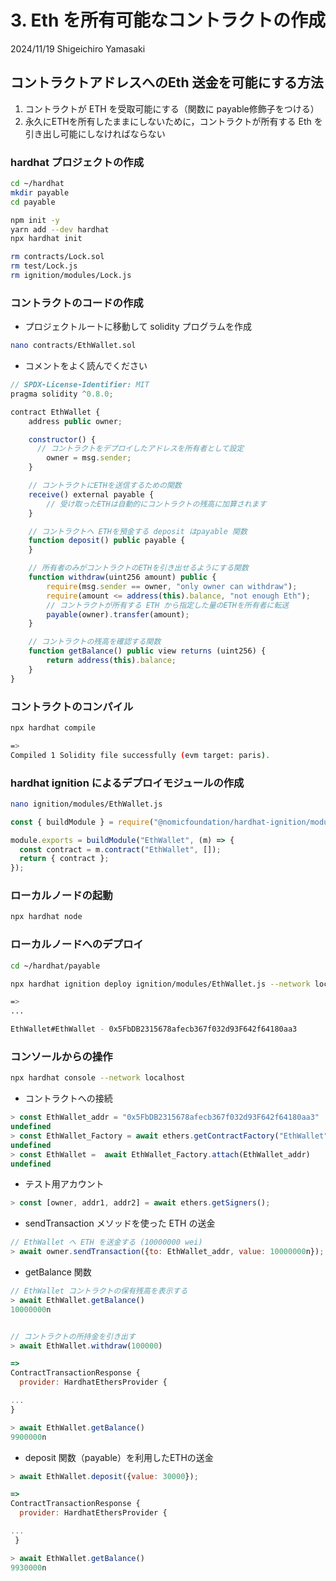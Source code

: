# 3. Eth を所有可能なコントラクトの作成

2024/11/19
Shigeichiro Yamasaki

## コントラクトアドレスへのEth 送金を可能にする方法

1. コントラクトが ETH を受取可能にする（関数に payable修飾子をつける）
2. 永久にETHを所有したままにしないために，コントラクトが所有する Eth を引き出し可能にしなければならない
 
### hardhat プロジェクトの作成

```bash
cd ~/hardhat
mkdir payable
cd payable

npm init -y
yarn add --dev hardhat
npx hardhat init

rm contracts/Lock.sol
rm test/Lock.js
rm ignition/modules/Lock.js

```
### コントラクトのコードの作成

* プロジェクトルートに移動して solidity プログラムを作成

```bash
nano contracts/EthWallet.sol
```

* コメントをよく読んでください
  
```js
// SPDX-License-Identifier: MIT
pragma solidity ^0.8.0;

contract EthWallet {
    address public owner;

    constructor() {
      // コントラクトをデプロイしたアドレスを所有者として設定
        owner = msg.sender; 
    }

    // コントラクトにETHを送信するための関数
    receive() external payable {
        // 受け取ったETHは自動的にコントラクトの残高に加算されます
    }

    // コントラクトへ ETHを預金する deposit はpayable 関数
    function deposit() public payable {
    }

    // 所有者のみがコントラクトのETHを引き出せるようにする関数
    function withdraw(uint256 amount) public {
        require(msg.sender == owner, "only owner can withdraw");
        require(amount <= address(this).balance, "not enough Eth");
        // コントラクトが所有する ETH から指定した量のETHを所有者に転送
        payable(owner).transfer(amount);
    }

    // コントラクトの残高を確認する関数
    function getBalance() public view returns (uint256) {
        return address(this).balance;
    }
}
```

### コントラクトのコンパイル

```bash
npx hardhat compile

=>
Compiled 1 Solidity file successfully (evm target: paris).
```


### hardhat ignition によるデプロイモジュールの作成

```bash
nano ignition/modules/EthWallet.js
```


```js
const { buildModule } = require("@nomicfoundation/hardhat-ignition/modules");

module.exports = buildModule("EthWallet", (m) => {
  const contract = m.contract("EthWallet", []);
  return { contract };
});
```

### ローカルノードの起動

```bash
npx hardhat node
```

### ローカルノードへのデプロイ

```bash
cd ~/hardhat/payable
```


```bash
npx hardhat ignition deploy ignition/modules/EthWallet.js --network localhost

=>
...

EthWallet#EthWallet - 0x5FbDB2315678afecb367f032d93F642f64180aa3
```


### コンソールからの操作

```bash
npx hardhat console --network localhost
```

* コントラクトへの接続

```js
> const EthWallet_addr = "0x5FbDB2315678afecb367f032d93F642f64180aa3"
undefined
> const EthWallet_Factory = await ethers.getContractFactory("EthWallet")
undefined
> const EthWallet =  await EthWallet_Factory.attach(EthWallet_addr)
undefined
```

* テスト用アカウント

```js
> const [owner, addr1, addr2] = await ethers.getSigners();
```

* sendTransaction メソッドを使った ETH の送金

```js
// EthWallet へ ETH を送金する (10000000 wei)
> await owner.sendTransaction({to: EthWallet_addr, value: 10000000n});

```

* getBalance 関数

```js
// EthWallet コントラクトの保有残高を表示する
> await EthWallet.getBalance()
10000000n


// コントラクトの所持金を引き出す
> await EthWallet.withdraw(100000)

=>
ContractTransactionResponse {
  provider: HardhatEthersProvider {

...
}

> await EthWallet.getBalance()
9900000n
```

* deposit 関数（payable）を利用したETHの送金

```js
> await EthWallet.deposit({value: 30000});

=>
ContractTransactionResponse {
  provider: HardhatEthersProvider {

...
 }

> await EthWallet.getBalance()
9930000n
```

